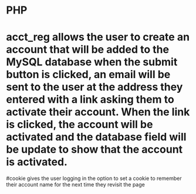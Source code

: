 # PHP
# acct_reg allows the user to create an account that will be added to the MySQL database when the submit button is clicked, an email will be sent to the user at the address they entered with a link asking them to activate their account. When the link is clicked, the account will be activated and the database field will be update to show that the account is activated.
#cookie gives the user logging in the option to set a cookie to remember their account name for the next time they revisit the page
